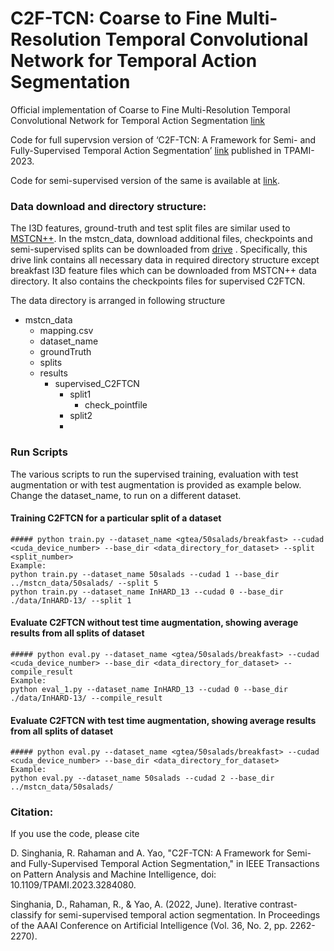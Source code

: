# C2F-TCN: Coarse to Fine Multi-Resolution Temporal Convolutional Network for Temporal Action Segmentation

Official implementation of Coarse to Fine Multi-Resolution Temporal Convolutional Network for Temporal Action Segmentation [link](https://arxiv.org/pdf/2105.10859.pdf)

Code for full supervsion version of ‘C2F-TCN: A Framework for Semi- and Fully-Supervised Temporal Action Segmentation’ [link](https://ieeexplore.ieee.org/abstract/document/10147035) published in TPAMI-2023.

Code for semi-supervised version of the same is available at [link](https://github.com/dipika-singhania/ICC-Semi-Supervised-TAS).



### Data download and directory structure:

The I3D features, ground-truth and test split files are similar used to [MSTCN++](https://github.com/yabufarha/ms-tcn). 
In the mstcn_data, download additional files, checkpoints and semi-supervised splits can be downloaded from [drive](https://drive.google.com/drive/folders/1ArYPctLZZKfjicEf5nl4LJrY9xxFc6wU?usp=sharing) . 
Specifically, this drive link contains all necessary data in required directory structure except breakfast I3D feature files which can be downloaded from MSTCN++ data directory.
It also contains the checkpoints files for supervised C2FTCN.

The data directory is arranged in following structure

- mstcn_data
   - mapping.csv
   - dataset_name
   - groundTruth
   - splits
   - results
        - supervised_C2FTCN
            - split1
              - check_pointfile
            - split2
            - 

### Run Scripts
The various scripts to run the supervised training, evaluation with test augmentation or with test augmentation is provided as example below.
Change the dataset_name,  to run on a different dataset.

#### Training C2FTCN for a particular split of a dataset
    ##### python train.py --dataset_name <gtea/50salads/breakfast> --cudad <cuda_device_number> --base_dir <data_directory_for_dataset> --split <split_number>
    Example:
    python train.py --dataset_name 50salads --cudad 1 --base_dir ../mstcn_data/50salads/ --split 5
    python train.py --dataset_name InHARD_13 --cudad 0 --base_dir ./data/InHARD-13/ --split 1


#### Evaluate C2FTCN without test time augmentation, showing average results from all splits of dataset
    ##### python eval.py --dataset_name <gtea/50salads/breakfast> --cudad <cuda_device_number> --base_dir <data_directory_for_dataset> --compile_result
    Example:
    python eval_1.py --dataset_name InHARD_13 --cudad 0 --base_dir ./data/InHARD-13/ --compile_result

#### Evaluate C2FTCN with test time augmentation, showing average results from all splits of dataset
    ##### python eval.py --dataset_name <gtea/50salads/breakfast> --cudad <cuda_device_number> --base_dir <data_directory_for_dataset>
    Example:
    python eval.py --dataset_name 50salads --cudad 2 --base_dir ../mstcn_data/50salads/



### Citation:

If you use the code, please cite

D. Singhania, R. Rahaman and A. Yao, "C2F-TCN: A Framework for Semi- and Fully-Supervised Temporal Action Segmentation," in IEEE Transactions on Pattern Analysis and Machine Intelligence, doi: 10.1109/TPAMI.2023.3284080.

Singhania, D., Rahaman, R., & Yao, A. (2022, June). Iterative contrast-classify for semi-supervised temporal action segmentation. In Proceedings of the AAAI Conference on Artificial Intelligence (Vol. 36, No. 2, pp. 2262-2270).


    
